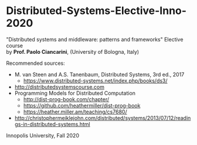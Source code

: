 # Distributed-Systems-Elective-Inno-2020
"Distributed systems and middleware: patterns and frameworks" Elective course  
by **Prof. Paolo Ciancarini**, (University of Bologna, Italy) 

Recommended sources: 
* M. van Steen and A.S. Tanenbaum, Distributed Systems, 3rd ed., 2017
  * https://www.distributed-systems.net/index.php/books/ds3/
* http://distributedsystemscourse.com
* Programming Models for Distributed Computation
  * http://dist-prog-book.com/chapter/
  * https://github.com/heathermiller/dist-prog-book 
  * https://heather.miller.am/teaching/cs7680/
* http://christophermeiklejohn.com/distributed/systems/2013/07/12/readings-in-distributed-systems.html


Innopolis University, Fall 2020
